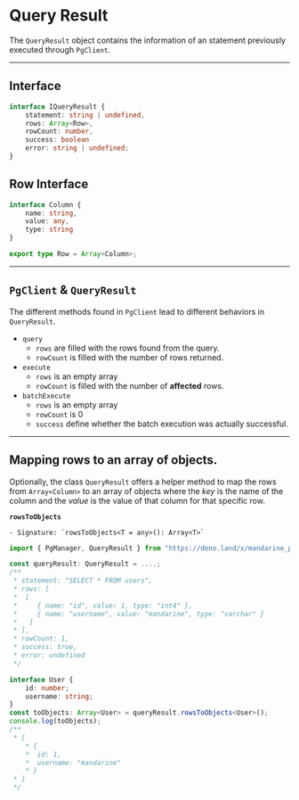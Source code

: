 # Query Result
The `QueryResult` object contains the information of an statement previously executed through `PgClient`. 

------

## Interface
```typescript
interface IQueryResult {
    statement: string | undefined,
    rows: Array<Row>,
    rowCount: number,
    success: boolean
    error: string | undefined;
}
```

## Row Interface
```typescript
interface Column {
    name: string,
    value: any,
    type: string
}

export type Row = Array<Column>;
```

----------------

## `PgClient` & `QueryResult`
The different methods found in `PgClient` lead to different behaviors in `QueryResult`.  

- `query`
    - `rows` are filled with the rows found from the query.
    - `rowCount` is filled with the number of rows returned.
- `execute`
    - `rows` is an empty array
    - `rowCount` is filled with the number of **affected** rows.
- `batchExecute`
    - `rows` is an empty array
    - `rowCount` is 0
    - `success` define whether the batch execution was actually successful.

---------------

## Mapping rows to an array of objects.
Optionally, the class `QueryResult` offers a helper method to map the rows from `Array<Column>` to an array of objects where the _key_ is the name of the column and the _value_ is the value of that column for that specific row.

**`rowsToObjects`**  

    - Signature: `rowsToObjects<T = any>(): Array<T>`

```typescript
import { PgManager, QueryResult } from "https://deno.land/x/mandarine_postgres@v2.2.1/ts-src/mod.ts";

const queryResult: QueryResult = ....; 
/**
 * statement: "SELECT * FROM users",
 * rows: [
 *  [
 *     { name: "id", value: 1, type: "int4" },
 *     { name: "username", value: "mandarine", type: "varchar" }
 *   ]
 * ],
 * rowCount: 1,
 * success: true,
 * error: undefined
 */

interface User {
    id: number;
    username: string;
}
const toObjects: Array<User> = queryResult.rowsToObjects<User>();
console.log(toObjects);
/**
 * [
    * {
    *  id: 1,
    *  username: "mandarine"
    * }
 * ]
 */
```

